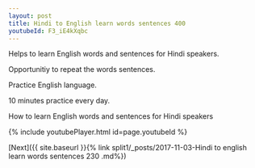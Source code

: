 ```yaml
---
layout: post
title: Hindi to English learn words sentences 400 
youtubeId: F3_iE4kXqbc
---
```

 
 
Helps to learn English words and sentences for Hindi speakers.

Opportunitiy to repeat the words sentences. 

Practice English language. 
 
10 minutes practice every day. 
 
How to learn English words and sentences for Hindi speakers 
 
{% include youtubePlayer.html id=page.youtubeId %}
 
 
[Next]({{ site.baseurl }}{% link  split1/_posts/2017-11-03-Hindi to english learn words sentences 230 .md%})
 
